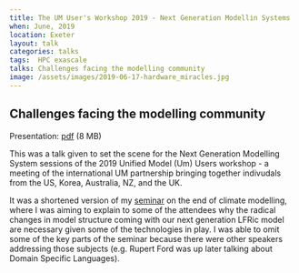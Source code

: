 ```yaml
---
title: The UM User's Workshop 2019 - Next Generation Modellin Systems
when: June, 2019
location: Exeter
layout: talk
categories: talks 
tags:  HPC exascale 
talks: Challenges facing the modelling community
image: /assets/images/2019-06-17-hardware_miracles.jpg
---
```


Challenges facing the modelling community
-----------------------------------------

Presentation: [pdf](/assets/talks/2019-06-17-lawrence-umuw19.pdf) (8 MB)

This was a talk given to set the scene for the Next Generation Modelling System sessions of the 2019 Unified Model (Um) 
Users workshop - a meeting of the international UM partnership bringing together indivudals from the US, Korea, Australia, 
NZ, and the UK. 

It was a shortened version of my [seminar](/talks/2019/03/end-of-climate-modelling/) on the end of climate modelling, where
I was aiming to explain to some of the attendees why the radical changes in model structure coming with our next 
generation LFRic model are necessary given some of the technologies in play. I was able to omit some of the key parts of
the seminar because there were other speakers addressing those subjects (e.g. Rupert Ford was up later talking about
Domain Specific Languages).

